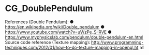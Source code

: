 # CG_DoublePendulum
References (Double Pendulum):
● https://en.wikipedia.org/wiki/Double_pendulum
● https://www.youtube.com/watch?v=uWzPe_S-RVE
● https://www.myphysicslab.com/pendulum/double-pendulum-en.html
Source code reference (Texture mapping):
http://www.programming-techniques.com/2012/01/how-to-do-texture-mapping-in-opengl.ht
ml
